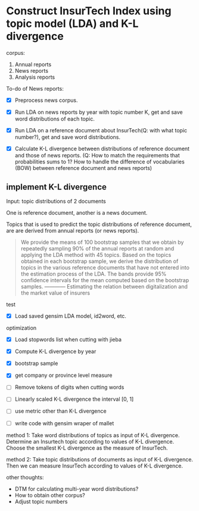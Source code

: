 # Construct InsurTech Index using topic model (LDA) and K-L divergence



corpus:
1. Annual reports
2. News reports
3. Analysis reports
   

To-do of News reports:
- [x] Preprocess news corpus.
- [x] Run LDA on news reports by year with topic number K, get and save word distributions of each topic.
- [x] Run LDA on a reference document about InsurTech(Q: with what topic number?), get and save word distributions.
- [x] Calculate K-L divergence between distributions of reference document and those of news reports. (Q: How to match the requirements that probabilities sums to 1? How to handle the difference of vocabularies (BOW) between reference document and news reports)


## implement K-L divergence

Input: topic distributions of 2 documents

One is reference document, another is a news document.

Topics that is used to predict the topic distributions of reference document, are are derived from annual reports (or news reports).

> We provide the means of 100 bootstrap samples that we obtain by repeatedly sampling 90% of the annual reports at random and applying the LDA method with 45 topics. Based on the topics obtained in each bootstrap sample, we derive the distribution of topics in the various reference documents that have not entered into the estimation process of the LDA. The bands provide 95% confidence intervals for the mean computed based on the bootstrap samples.
> ———— Estimating the relation between digitalization and the market value of insurers

test
- [x] Load saved gensim LDA model, id2word, etc.

optimization
- [x] Load stopwords list when cutting with jieba
- [x] Compute K-L divergence by year
- [x] bootstrap sample
- [x] get company or province level measure
- [ ] Remove tokens of digits when cutting words
- [ ] Linearly scaled K-L divergence the interval [0, 1]
- [ ] use metric other than K-L divergence
- [ ] write code with gensim wraper of mallet



method 1: Take word distributions of topics as input of K-L divergence. Determine an Insurtech topic according to values of K-L divergence. Choose the smallest K-L divergence as the measure of InsurTech.

method 2: Take topic distributions of documents as input of K-L divergence. Then we can measure InsurTech according to values of K-L divergence.

other thoughts:
- DTM for calculating multi-year word distributions?
- How to obtain other corpus?
- Adjust topic numbers